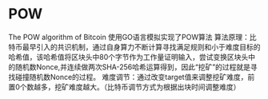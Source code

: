 # POW
The POW algorithm of Bitcoin
使用GO语言模拟实现了POW算法
算法原理：比特币最早引入的共识机制，通过自身算力不断计算寻找满足规则和小于难度目标的哈希值，该哈希值将区块头中80个字节作为工作量证明输入，尝试变换区块头中的随机数Nonce,并连续做两次SHA-256哈希运算得到，因此“挖矿”的过程就是寻找碰撞随机数Nonce的过程。
难度调节：通过改变target值来调整挖矿难度，前置0个数越多，挖矿难度越大。（比特币调节方式为根据出块时间调整难度）
